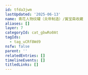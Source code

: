 ```yaml
---
id: tfda3jwm
lastUpdated: '2025-06-13'
name: 青花人物纹罐（炎帝制造）/冀宝斋收藏
aliases: []
layer: 7
categoryId: cat_gbwRo0At
tagIds:
  - tag_uCRf8Wd9
nsfw: false
parent: ''
relatedEntries: []
timelineEvents: []
titledLinks: []
---
```



